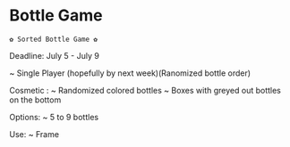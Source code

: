 # Bottle Game
```
✿ Sorted Bottle Game ✿
```

Deadline: 
July 5 - July 9


~ Single Player (hopefully by next week)(Ranomized bottle order)

Cosmetic :
~ Randomized colored bottles
~ Boxes with greyed out bottles on the bottom 

Options:
~ 5 to 9 bottles

Use:
~ Frame
